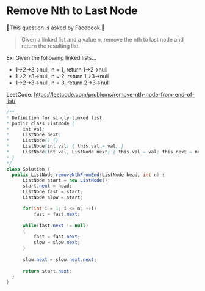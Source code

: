 # Remove Nth to Last Node

📖This question is asked by Facebook.📖

> Given a linked list and a value n, remove the nth to last node and return the resulting list.

Ex: Given the following linked lists...

- 1->2->3->null, n = 1, return 1->2->null
- 1->2->3->null, n = 2, return 1->3->null
- 1->2->3->null, n = 3, return 2->3->null

LeetCode: https://leetcode.com/problems/remove-nth-node-from-end-of-list/


  ```Java
  /**
 * Definition for singly-linked list.
 * public class ListNode {
 *     int val;
 *     ListNode next;
 *     ListNode() {}
 *     ListNode(int val) { this.val = val; }
 *     ListNode(int val, ListNode next) { this.val = val; this.next = next; }
 * }
 */
class Solution {
    public ListNode removeNthFromEnd(ListNode head, int n) {
        ListNode start = new ListNode();
        start.next = head;
        ListNode fast = start;
        ListNode slow = start;     

        for(int i = 1; i <= n; ++i)
            fast = fast.next;
    
        while(fast.next != null)
        {
            fast = fast.next;
            slow = slow.next;
        }
        
        slow.next = slow.next.next;
        
        return start.next;     
    }
}
  ```
